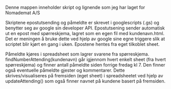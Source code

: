 Denne mappen inneholder skript og lignende som jeg har laget for Nomademat A/S

Skriptene epostutsending og påmeldte er skrevet i googlescripts (.gs) og benytter seg av google sin developer API.
Epostutsening sender automatisk ut en epost med spørreskjema, lagret som en egen fil med kundenavn.html. Det er meningen å bruke dette ved hjelp av google sine egne triggere slik at scriptet blir kjørt en gang i uken. Epostene hentes fra eget tilkoblet sheet.

Påmeldte kjøres i spreadsheet som lagrer svarene fra spørreskjema. findNumberAttending(kundenavn) går igjennom hvert enkelt sheet (fra hvert spørreskjema) og finner antall påmeldte siden forrige fredag kl 7. Den finner også eventuelle påmeldte gjester og kommentarer. Dette skrives/visualiseres på fremsiden (eget sheet) i spreadsheetet ved hjelp av updateAttending() som også finner navnet på kundene basert på fremsiden.